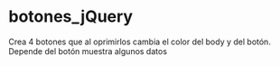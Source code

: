 # botones_jQuery
Crea 4 botones que al oprimirlos cambia el color del body y del botón. Depende del botón muestra algunos datos
